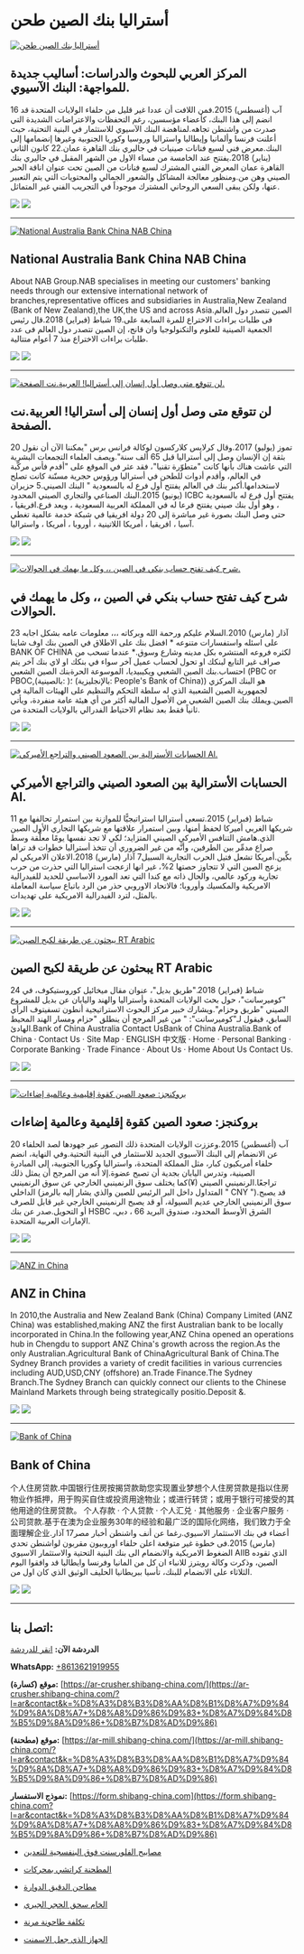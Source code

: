 # أستراليا بنك الصين طحن

<a href="https://swt.shibang-china.com/?l=ar&img&k=%D8%A3%D8%B3%D8%AA%D8%B1%D8%A7%D9%84%D9%8A%D8%A7+%D8%A8%D9%86%D9%83+%D8%A7%D9%84%D8%B5%D9%8A%D9%86+%D8%B7%D8%AD%D9%86" target="_blank">![أستراليا بنك الصين طحن](http://static.shibang-china.com/all-800x300/1010.jpg)</a>

## المركز العربي للبحوث والدراسات: أساليب جديدة للمواجهة: البنك الآسيوي.
16 آب (أغسطس) 2015.فمن اللافت أن عددا غير قليل من حلفاء الولايات المتحدة قد انضم إلى هذا البنك، كأعضاء مؤسسين، رغم التحفظات والاعتراضات الشديدة التي صدرت من واشنطن تجاهه.لمناهضة البنك الآسيوي للاستثمار في البنية التحتية، حيث أعلنت فرنسا وألمانيا وإيطاليا واستراليا وروسيا وكوريا الجنوبية وغيرها إنضمامها إلى البنك.معرض فني لسبع فنانات صينيات في جاليري بنك القاهرة عمان.22 كانون الثاني (يناير) 2018.يفتتح عند الخامسة من مساء الاول من الشهر المقبل في جاليري بنك القاهرة عمان المعرض الفني المشترك لسبع فنانات من الصين تحت عنوان اناقة الحبر الصيني وهن من.ومنظور معالجة المشاكل والشعور الجمالي والمحتويات التي يتم التعبير عنها، ولكن يبقى السعي الروحاني المشترك موجوداً في التجريب الفني غير المتماثل.


<a href="https://whatsapp.shibangsoft.com/WhatsApp.php" target="_blank" title="WhatsApp">![](http://static.shibang-china.com/icon/whatsapp.png)</a> <a href="https://swt.shibang-china.com/?l=ar&icon&k=%D8%A3%D8%B3%D8%AA%D8%B1%D8%A7%D9%84%D9%8A%D8%A7+%D8%A8%D9%86%D9%83+%D8%A7%D9%84%D8%B5%D9%8A%D9%86+%D8%B7%D8%AD%D9%86" target="_blank">![](http://static.shibang-china.com/icon/chat-ar.png)</a>

---

<a href="https://swt.shibang-china.com/?l=ar&img&k=%D8%A3%D8%B3%D8%AA%D8%B1%D8%A7%D9%84%D9%8A%D8%A7+%D8%A8%D9%86%D9%83+%D8%A7%D9%84%D8%B5%D9%8A%D9%86+%D8%B7%D8%AD%D9%86" target="_blank">![National Australia Bank China NAB China](http://static.shibang-china.com/all-800x300/687.jpg)</a>

## National Australia Bank China NAB China
About NAB Group.NAB specialises in meeting our customers&#39; banking needs through our extensive international network of branches,representative offices and subsidiaries in Australia,New Zealand (Bank of New Zealand),the UK,the US and across Asia.الصين تتصدر دول العالم فى طلبات براءات الاختراع للمرة السابعة على.19 شباط (فبراير) 2018.قال رئيس الجمعية الصينية للعلوم والتكنولوجيا وان قانج، إن الصين تتصدر دول العالم فى عدد طلبات براءات الاختراع منذ 7 أعوام متتالية.


<a href="https://whatsapp.shibangsoft.com/WhatsApp.php" target="_blank" title="WhatsApp">![](http://static.shibang-china.com/icon/whatsapp.png)</a> <a href="https://swt.shibang-china.com/?l=ar&icon&k=%D8%A3%D8%B3%D8%AA%D8%B1%D8%A7%D9%84%D9%8A%D8%A7+%D8%A8%D9%86%D9%83+%D8%A7%D9%84%D8%B5%D9%8A%D9%86+%D8%B7%D8%AD%D9%86" target="_blank">![](http://static.shibang-china.com/icon/chat-ar.png)</a>

---

<a href="https://swt.shibang-china.com/?l=ar&img&k=%D8%A3%D8%B3%D8%AA%D8%B1%D8%A7%D9%84%D9%8A%D8%A7+%D8%A8%D9%86%D9%83+%D8%A7%D9%84%D8%B5%D9%8A%D9%86+%D8%B7%D8%AD%D9%86" target="_blank">![لن تتوقع متى وصل أول إنسان إلى أستراليا! العربية.نت الصفحة.](http://static.shibang-china.com/all-800x300/727.jpg)</a>

## لن تتوقع متى وصل أول إنسان إلى أستراليا! العربية.نت الصفحة.
20 تموز (يوليو) 2017.وقال كرلايس كلاركسون لوكالة فرانس برس &quot;يمكننا الآن أن نقول بثقة إن الإنسان وصل إلى أستراليا قبل 65 ألف سنة&quot;.ويصف العلماء التجمعات البشرية التي عاشت هناك بأنها كانت &quot;متطوّرة تقنيا&quot;، فقد عثر في الموقع على &quot;أقدم فأس مركّبة في العالم، وأقدم أدوات للطحن في أستراليا ورؤوس حجرية مسنّنة كانت تصلح لاستخدامها.أكبر بنك في العالم يفتتح أول فرع له بالسعودية &quot; البنك الصيني.5 حزيران (يونيو) 2015.البنك الصناعي والتجاري الصيني المحدود ICBC يفتتح أول فرع له بالسعودية ، وهو أول بنك صيني يفتتح فرعا له في المملكة العربية السعودية ، ويعد فرع.افريقيا ، حتى وصل البنك بصورة غير مباشرة إلى 20 دولة افريقيا في شبكة خدمة عالمية تغطي آسيا ، افريقيا ، أمريكا اللاتينية ، أوروبا ، أمريكا ، واستراليا.


<a href="https://whatsapp.shibangsoft.com/WhatsApp.php" target="_blank" title="WhatsApp">![](http://static.shibang-china.com/icon/whatsapp.png)</a> <a href="https://swt.shibang-china.com/?l=ar&icon&k=%D8%A3%D8%B3%D8%AA%D8%B1%D8%A7%D9%84%D9%8A%D8%A7+%D8%A8%D9%86%D9%83+%D8%A7%D9%84%D8%B5%D9%8A%D9%86+%D8%B7%D8%AD%D9%86" target="_blank">![](http://static.shibang-china.com/icon/chat-ar.png)</a>

---

<a href="https://swt.shibang-china.com/?l=ar&img&k=%D8%A3%D8%B3%D8%AA%D8%B1%D8%A7%D9%84%D9%8A%D8%A7+%D8%A8%D9%86%D9%83+%D8%A7%D9%84%D8%B5%D9%8A%D9%86+%D8%B7%D8%AD%D9%86" target="_blank">![شرح كيف تفتح حساب بنكي في الصين ،، وكل ما يهمك في الحوالات.](http://static.shibang-china.com/all-800x300/923.jpg)</a>

## شرح كيف تفتح حساب بنكي في الصين ،، وكل ما يهمك في الحوالات.
23 آذار (مارس) 2010.السلام عليكم ورحمة الله وبركاته ،،، معلومات عامه بشكل اجابه على اسئله واستفسارات متنوعه * افضل بنك على الاطلاق في الصين بنك اوف شاينا BANK OF CHINA لكثره فروعه المنتشره بكل مدينه وشارع وسوق.* عندما تسحب من صراف غير التابع لبنكك او تحول لحساب عميل آخر سواء في بنكك او لاي بنك آخر يتم احتساب.بنك الصين الشعبي ويكيبيديا، الموسوعة الحرةبنك الصين الشعبي (PBC or PBOC,(بالصينية: )؛ (بالإنجليزية: People&#39;s Bank of China)) هو البنك المركزي لجمهورية الصين الشعبية الذي له سلطة التحكم والتنظيم على الهيئات المالية في الصين.ويملك بنك الصين الشعبي من الأصول المالية أكثر من أي هيئة عامة منفردة، ويأتي ثانياً فقط بعد نظام الاحتياط الفدرالي بالولايات المتحدة من.


<a href="https://whatsapp.shibangsoft.com/WhatsApp.php" target="_blank" title="WhatsApp">![](http://static.shibang-china.com/icon/whatsapp.png)</a> <a href="https://swt.shibang-china.com/?l=ar&icon&k=%D8%A3%D8%B3%D8%AA%D8%B1%D8%A7%D9%84%D9%8A%D8%A7+%D8%A8%D9%86%D9%83+%D8%A7%D9%84%D8%B5%D9%8A%D9%86+%D8%B7%D8%AD%D9%86" target="_blank">![](http://static.shibang-china.com/icon/chat-ar.png)</a>

---

<a href="https://swt.shibang-china.com/?l=ar&img&k=%D8%A3%D8%B3%D8%AA%D8%B1%D8%A7%D9%84%D9%8A%D8%A7+%D8%A8%D9%86%D9%83+%D8%A7%D9%84%D8%B5%D9%8A%D9%86+%D8%B7%D8%AD%D9%86" target="_blank">![الحسابات الأسترالية بين الصعود الصيني والتراجع الأميركي Al.](http://static.shibang-china.com/all-800x300/595.jpg)</a>

## الحسابات الأسترالية بين الصعود الصيني والتراجع الأميركي Al.
11 شباط (فبراير) 2015.تسعى أستراليا استراتيجيًّا للموازنة بين استمرار تحالفها مع شريكها الغربي أميركا لحفظ أمنها، وبين استمرار علاقتها مع شريكها التجاري الأول الصين الذي.هامش التنافس الأميركي الصيني المتزايد؛ لكي لا تجد نفسها يومًا معلَّقة وسط صراع مدمِّر بين الطرفين، وأنَّه من غير الضروري أن تتخذ أستراليا خطوات قد تراها بكِّين.أمريكا تشعل فتيل الحرب التجارية السبيل7 آذار (مارس) 2018.الاعلان الامريكي لم يزعج الصين التي لا تتجاوز حصتها 2%، غير انها ازعجت استراليا التي حذرت من حرب تجارية وركود عالمي، والحال ذاته مع كندا التي تعد المورد الاساسي للحديد للفيدرالية الامريكية والمكسيك وأوروبا؛ فالاتحاد الاوروبي حذر من الرد باتباع سياسة المعاملة بالمثل، لترد الفيدرالية الامريكية على تهديدات.


<a href="https://whatsapp.shibangsoft.com/WhatsApp.php" target="_blank" title="WhatsApp">![](http://static.shibang-china.com/icon/whatsapp.png)</a> <a href="https://swt.shibang-china.com/?l=ar&icon&k=%D8%A3%D8%B3%D8%AA%D8%B1%D8%A7%D9%84%D9%8A%D8%A7+%D8%A8%D9%86%D9%83+%D8%A7%D9%84%D8%B5%D9%8A%D9%86+%D8%B7%D8%AD%D9%86" target="_blank">![](http://static.shibang-china.com/icon/chat-ar.png)</a>

---

<a href="https://swt.shibang-china.com/?l=ar&img&k=%D8%A3%D8%B3%D8%AA%D8%B1%D8%A7%D9%84%D9%8A%D8%A7+%D8%A8%D9%86%D9%83+%D8%A7%D9%84%D8%B5%D9%8A%D9%86+%D8%B7%D8%AD%D9%86" target="_blank">![يبحثون عن طريقة لكبح الصين RT Arabic](http://static.shibang-china.com/all-800x300/1382.jpg)</a>

## يبحثون عن طريقة لكبح الصين RT Arabic
24 شباط (فبراير) 2018.&quot;طريق بديل&quot;، عنوان مقال ميخائيل كوروستيكوف، في &quot;كوميرسانت&quot;، حول بحث الولايات المتحدة وأستراليا والهند واليابان عن بديل للمشروع الصيني &quot;طريق وحزام&quot;.ويشارك خبير مركز البحوث الاستراتيجية أنطون تسفيتوف الرأي السابق، فيقول لـ&quot;كوميرسانت&quot;: &quot; من غير المرجح أن ينطلق &quot;حزام ومسار الهند المحيط الهادئ.Bank of China Australia Contact UsBank of China Australia.Bank of China &middot; Contact Us &middot; Site Map &middot; ENGLISH 中文版 &middot; Home &middot; Personal Banking &middot; Corporate Banking &middot; Trade Finance &middot; About Us &middot; Home About Us Contact Us.


<a href="https://whatsapp.shibangsoft.com/WhatsApp.php" target="_blank" title="WhatsApp">![](http://static.shibang-china.com/icon/whatsapp.png)</a> <a href="https://swt.shibang-china.com/?l=ar&icon&k=%D8%A3%D8%B3%D8%AA%D8%B1%D8%A7%D9%84%D9%8A%D8%A7+%D8%A8%D9%86%D9%83+%D8%A7%D9%84%D8%B5%D9%8A%D9%86+%D8%B7%D8%AD%D9%86" target="_blank">![](http://static.shibang-china.com/icon/chat-ar.png)</a>

---

<a href="https://swt.shibang-china.com/?l=ar&img&k=%D8%A3%D8%B3%D8%AA%D8%B1%D8%A7%D9%84%D9%8A%D8%A7+%D8%A8%D9%86%D9%83+%D8%A7%D9%84%D8%B5%D9%8A%D9%86+%D8%B7%D8%AD%D9%86" target="_blank">![بروكنجز: صعود الصين كقوة إقليمية وعالمية إضاءات](http://static.shibang-china.com/all-800x300/1470.jpg)</a>

## بروكنجز: صعود الصين كقوة إقليمية وعالمية إضاءات
20 آب (أغسطس) 2015.وعززت الولايات المتحدة ذلك التصور عبر جهودها لصد الحلفاء عن الانضمام إلى البنك الآسيوي الجديد للاستثمار في البنية التحتية.وفي النهاية، انضم حلفاء أمريكيون كبار، مثل المملكة المتحدة، واستراليا وكوريا الجنوبية، إلى المبادرة الصينية، وتدرس اليابان بجدية أن تصبح عضوة.إلا أنه من المرجح أن يمثل ذلك تراجعًا.الرنمينبي الصيني (¥)كما يختلف سوق الرنمينبي الخارجي عن سوق الرنمينبي الداخلي (المتداول داخل البر الرئيس للصين والذي يشار إليه بالرمز &quot; CNY &quot;).قد يصبح سوق الرنمينبي الخارجي عديم السيولة، أو قد يصبح الرنمينبي الخارجي غير قابل للصرف أو التحويل.صدر عن بنك HSBC الشرق الأوسط المحدود، صندوق البريد 66 ، دبي، الإمارات العربية المتحدة.


<a href="https://whatsapp.shibangsoft.com/WhatsApp.php" target="_blank" title="WhatsApp">![](http://static.shibang-china.com/icon/whatsapp.png)</a> <a href="https://swt.shibang-china.com/?l=ar&icon&k=%D8%A3%D8%B3%D8%AA%D8%B1%D8%A7%D9%84%D9%8A%D8%A7+%D8%A8%D9%86%D9%83+%D8%A7%D9%84%D8%B5%D9%8A%D9%86+%D8%B7%D8%AD%D9%86" target="_blank">![](http://static.shibang-china.com/icon/chat-ar.png)</a>

---

<a href="https://swt.shibang-china.com/?l=ar&img&k=%D8%A3%D8%B3%D8%AA%D8%B1%D8%A7%D9%84%D9%8A%D8%A7+%D8%A8%D9%86%D9%83+%D8%A7%D9%84%D8%B5%D9%8A%D9%86+%D8%B7%D8%AD%D9%86" target="_blank">![ANZ in China](http://static.shibang-china.com/all-800x300/810.jpg)</a>

## ANZ in China
In 2010,the Australia and New Zealand Bank (China) Company Limited (ANZ China) was established,making ANZ the first Australian bank to be locally incorporated in China.In the following year,ANZ China opened an operations hub in Chengdu to support ANZ China&#39;s growth across the region.As the only Australian.Agricultural Bank of ChinaAgricultural Bank of China.The Sydney Branch provides a variety of credit facilities in various currencies including AUD,USD,CNY (offshore) an.Trade Finance.The Sydney Branch.The Sydney Branch can quickly connect our clients to the Chinese Mainland Markets through being strategically positio.Deposit &amp;.


<a href="https://whatsapp.shibangsoft.com/WhatsApp.php" target="_blank" title="WhatsApp">![](http://static.shibang-china.com/icon/whatsapp.png)</a> <a href="https://swt.shibang-china.com/?l=ar&icon&k=%D8%A3%D8%B3%D8%AA%D8%B1%D8%A7%D9%84%D9%8A%D8%A7+%D8%A8%D9%86%D9%83+%D8%A7%D9%84%D8%B5%D9%8A%D9%86+%D8%B7%D8%AD%D9%86" target="_blank">![](http://static.shibang-china.com/icon/chat-ar.png)</a>

---

<a href="https://swt.shibang-china.com/?l=ar&img&k=%D8%A3%D8%B3%D8%AA%D8%B1%D8%A7%D9%84%D9%8A%D8%A7+%D8%A8%D9%86%D9%83+%D8%A7%D9%84%D8%B5%D9%8A%D9%86+%D8%B7%D8%AD%D9%86" target="_blank">![Bank of China](http://static.shibang-china.com/all-800x300/1376.jpg)</a>

## Bank of China
个人住房贷款.中国银行住房按揭贷款助您实现置业梦想个人住房贷款是指以住房物业作抵押，用于购买自住或投资用途物业；或进行转贷；或用于银行可接受的其他用途的住房贷款。 个人存款 &middot; 个人贷款 &middot; 个人汇兑 &middot; 其他服务 &middot; 企业客户服务 &middot; 公司贷款.基于在澳为企业服务30年的经验和最广泛的国际化网络，我们致力于全面理解企业.أعضاء في بنك الاستثمار الاسيوي.رغما عن أنف واشنطن أخبار مصر17 آذار (مارس) 2015.فى خطوة غير متوقعة اعلن حلفاء اوروبيون مقربون لواشنطن تحدي الضغوط الامريكية والانضمام الى بنك البنية التحتية والاستثمار الاسيوي AIIB الذي تقوده الصين، وذكرت وكالة رويترز للانباء ان كل من المانيا وفرنسا وايطاليا قد وافقوا اليوم الثلاثاء على الانضمام للبنك، تأسيا ببريطانيا الحليف الوثيق الذي كان اول من.


<a href="https://whatsapp.shibangsoft.com/WhatsApp.php" target="_blank" title="WhatsApp">![](http://static.shibang-china.com/icon/whatsapp.png)</a> <a href="https://swt.shibang-china.com/?l=ar&icon&k=%D8%A3%D8%B3%D8%AA%D8%B1%D8%A7%D9%84%D9%8A%D8%A7+%D8%A8%D9%86%D9%83+%D8%A7%D9%84%D8%B5%D9%8A%D9%86+%D8%B7%D8%AD%D9%86" target="_blank">![](http://static.shibang-china.com/icon/chat-ar.png)</a>

---
## اتصل بنا:

**الدردشة الآن:** [انقر للدردشة](https://swt.shibang-china.com?l=ar&contact&k=%D8%A3%D8%B3%D8%AA%D8%B1%D8%A7%D9%84%D9%8A%D8%A7+%D8%A8%D9%86%D9%83+%D8%A7%D9%84%D8%B5%D9%8A%D9%86+%D8%B7%D8%AD%D9%86)

**WhatsApp:**  [+8613621919955](https://whatsapp.shibangsoft.com/WhatsApp.php)

**موقع (كسارة):** [https://ar-crusher.shibang-china.com/](https://ar-crusher.shibang-china.com/?l=ar&contact&k=%D8%A3%D8%B3%D8%AA%D8%B1%D8%A7%D9%84%D9%8A%D8%A7+%D8%A8%D9%86%D9%83+%D8%A7%D9%84%D8%B5%D9%8A%D9%86+%D8%B7%D8%AD%D9%86)

**موقع (مطحنة):** [https://ar-mill.shibang-china.com/](https://ar-mill.shibang-china.com/?l=ar&contact&k=%D8%A3%D8%B3%D8%AA%D8%B1%D8%A7%D9%84%D9%8A%D8%A7+%D8%A8%D9%86%D9%83+%D8%A7%D9%84%D8%B5%D9%8A%D9%86+%D8%B7%D8%AD%D9%86)

**نموذج الاستفسار:** [https://form.shibang-china.com](https://form.shibang-china.com?l=ar&contact&k=%D8%A3%D8%B3%D8%AA%D8%B1%D8%A7%D9%84%D9%8A%D8%A7+%D8%A8%D9%86%D9%83+%D8%A7%D9%84%D8%B5%D9%8A%D9%86+%D8%B7%D8%AD%D9%86)

* [مصابيح الفلورسنت فوق البنفسجية للتعدين](../28/%D9%85%D8%B5%D8%A7%D8%A8%D9%8A%D8%AD%20%D8%A7%D9%84%D9%81%D9%84%D9%88%D8%B1%D8%B3%D9%86%D8%AA%20%D9%81%D9%88%D9%82%20%D8%A7%D9%84%D8%A8%D9%86%D9%81%D8%B3%D8%AC%D9%8A%D8%A9%20%D9%84%D9%84%D8%AA%D8%B9%D8%AF%D9%8A%D9%86.md)

* [المطحنة كراتشي بمحركات](../27/%D8%A7%D9%84%D9%85%D8%B7%D8%AD%D9%86%D8%A9%20%D9%83%D8%B1%D8%A7%D8%AA%D8%B4%D9%8A%20%D8%A8%D9%85%D8%AD%D8%B1%D9%83%D8%A7%D8%AA.md)

* [مطاحن الدقيق الدوارة](../28/%D9%85%D8%B7%D8%A7%D8%AD%D9%86%20%D8%A7%D9%84%D8%AF%D9%82%D9%8A%D9%82%20%D8%A7%D9%84%D8%AF%D9%88%D8%A7%D8%B1%D8%A9.md)

* [الخام سحق الحجر الجيري](../29/%D8%A7%D9%84%D8%AE%D8%A7%D9%85%20%D8%B3%D8%AD%D9%82%20%D8%A7%D9%84%D8%AD%D8%AC%D8%B1%20%D8%A7%D9%84%D8%AC%D9%8A%D8%B1%D9%8A.md)

* [تكلفة طاحونة مرنة](../30/%D8%AA%D9%83%D9%84%D9%81%D8%A9%20%D8%B7%D8%A7%D8%AD%D9%88%D9%86%D8%A9%20%D9%85%D8%B1%D9%86%D8%A9.md)

* [الجهاز الذي جعل الاسمنت](../26/%D8%A7%D9%84%D8%AC%D9%87%D8%A7%D8%B2%20%D8%A7%D9%84%D8%B0%D9%8A%20%D8%AC%D8%B9%D9%84%20%D8%A7%D9%84%D8%A7%D8%B3%D9%85%D9%86%D8%AA.md)